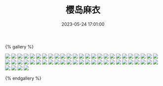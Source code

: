 ﻿---
title: 樱岛麻衣
date: 2023-05-24 17:01:00
comments: false
---

{% gallery %}

![](https://fastly.jsdelivr.net/gh/1405720461/images@master/Rascal_Does_Not_Dream_of_Bunny_Girl_Senpai/1.avif)
![](https://fastly.jsdelivr.net/gh/1405720461/images@master/Rascal_Does_Not_Dream_of_Bunny_Girl_Senpai/2.avif)
![](https://fastly.jsdelivr.net/gh/1405720461/images@master/Rascal_Does_Not_Dream_of_Bunny_Girl_Senpai/3.avif)
![](https://fastly.jsdelivr.net/gh/1405720461/images@master/Rascal_Does_Not_Dream_of_Bunny_Girl_Senpai/4.avif)
![](https://fastly.jsdelivr.net/gh/1405720461/images@master/Rascal_Does_Not_Dream_of_Bunny_Girl_Senpai/5.avif)
![](https://fastly.jsdelivr.net/gh/1405720461/images@master/Rascal_Does_Not_Dream_of_Bunny_Girl_Senpai/6.avif)
![](https://fastly.jsdelivr.net/gh/1405720461/images@master/Rascal_Does_Not_Dream_of_Bunny_Girl_Senpai/7.avif)
![](https://fastly.jsdelivr.net/gh/1405720461/images@master/Rascal_Does_Not_Dream_of_Bunny_Girl_Senpai/8.avif)
![](https://fastly.jsdelivr.net/gh/1405720461/images@master/Rascal_Does_Not_Dream_of_Bunny_Girl_Senpai/9.avif)
![](https://fastly.jsdelivr.net/gh/1405720461/images@master/Rascal_Does_Not_Dream_of_Bunny_Girl_Senpai/10.avif)
![](https://fastly.jsdelivr.net/gh/1405720461/images@master/Rascal_Does_Not_Dream_of_Bunny_Girl_Senpai/11.avif)
![](https://fastly.jsdelivr.net/gh/1405720461/images@master/Rascal_Does_Not_Dream_of_Bunny_Girl_Senpai/12.avif)
![](https://fastly.jsdelivr.net/gh/1405720461/images@master/Rascal_Does_Not_Dream_of_Bunny_Girl_Senpai/13.avif)
![](https://fastly.jsdelivr.net/gh/1405720461/images@master/Rascal_Does_Not_Dream_of_Bunny_Girl_Senpai/14.avif)
![](https://fastly.jsdelivr.net/gh/1405720461/images@master/Rascal_Does_Not_Dream_of_Bunny_Girl_Senpai/15.avif)
![](https://fastly.jsdelivr.net/gh/1405720461/images@master/Rascal_Does_Not_Dream_of_Bunny_Girl_Senpai/16.avif)
![](https://fastly.jsdelivr.net/gh/1405720461/images@master/Rascal_Does_Not_Dream_of_Bunny_Girl_Senpai/17.avif)
![](https://fastly.jsdelivr.net/gh/1405720461/images@master/Rascal_Does_Not_Dream_of_Bunny_Girl_Senpai/18.avif)
![](https://fastly.jsdelivr.net/gh/1405720461/images@master/Rascal_Does_Not_Dream_of_Bunny_Girl_Senpai/19.avif)
![](https://fastly.jsdelivr.net/gh/1405720461/images@master/Rascal_Does_Not_Dream_of_Bunny_Girl_Senpai/20.avif)
![](https://fastly.jsdelivr.net/gh/1405720461/images@master/Rascal_Does_Not_Dream_of_Bunny_Girl_Senpai/21.avif)
![](https://fastly.jsdelivr.net/gh/1405720461/images@master/Rascal_Does_Not_Dream_of_Bunny_Girl_Senpai/22.avif)
![](https://fastly.jsdelivr.net/gh/1405720461/images@master/Rascal_Does_Not_Dream_of_Bunny_Girl_Senpai/23.avif)
![](https://fastly.jsdelivr.net/gh/1405720461/images@master/Rascal_Does_Not_Dream_of_Bunny_Girl_Senpai/24.avif)
![](https://fastly.jsdelivr.net/gh/1405720461/images@master/Rascal_Does_Not_Dream_of_Bunny_Girl_Senpai/25.avif)
![](https://fastly.jsdelivr.net/gh/1405720461/images@master/Rascal_Does_Not_Dream_of_Bunny_Girl_Senpai/26.avif)
![](https://fastly.jsdelivr.net/gh/1405720461/images@master/Rascal_Does_Not_Dream_of_Bunny_Girl_Senpai/27.avif)
![](https://fastly.jsdelivr.net/gh/1405720461/images@master/Rascal_Does_Not_Dream_of_Bunny_Girl_Senpai/28.avif)
![](https://fastly.jsdelivr.net/gh/1405720461/images@master/Rascal_Does_Not_Dream_of_Bunny_Girl_Senpai/29.avif)
![](https://fastly.jsdelivr.net/gh/1405720461/images@master/Rascal_Does_Not_Dream_of_Bunny_Girl_Senpai/30.avif)
![](https://fastly.jsdelivr.net/gh/1405720461/images@master/Rascal_Does_Not_Dream_of_Bunny_Girl_Senpai/31.avif)
![](https://fastly.jsdelivr.net/gh/1405720461/images@master/Rascal_Does_Not_Dream_of_Bunny_Girl_Senpai/32.avif)
![](https://fastly.jsdelivr.net/gh/1405720461/images@master/Rascal_Does_Not_Dream_of_Bunny_Girl_Senpai/33.avif)
![](https://fastly.jsdelivr.net/gh/1405720461/images@master/Rascal_Does_Not_Dream_of_Bunny_Girl_Senpai/34.avif)
![](https://fastly.jsdelivr.net/gh/1405720461/images@master/Rascal_Does_Not_Dream_of_Bunny_Girl_Senpai/35.avif)
![](https://fastly.jsdelivr.net/gh/1405720461/images@master/Rascal_Does_Not_Dream_of_Bunny_Girl_Senpai/36.avif)
![](https://fastly.jsdelivr.net/gh/1405720461/images@master/Rascal_Does_Not_Dream_of_Bunny_Girl_Senpai/37.avif)
![](https://fastly.jsdelivr.net/gh/1405720461/images@master/Rascal_Does_Not_Dream_of_Bunny_Girl_Senpai/38.avif)
![](https://fastly.jsdelivr.net/gh/1405720461/images@master/Rascal_Does_Not_Dream_of_Bunny_Girl_Senpai/39.avif)
![](https://fastly.jsdelivr.net/gh/1405720461/images@master/Rascal_Does_Not_Dream_of_Bunny_Girl_Senpai/40.avif)
![](https://fastly.jsdelivr.net/gh/1405720461/images@master/Rascal_Does_Not_Dream_of_Bunny_Girl_Senpai/41.avif)
![](https://fastly.jsdelivr.net/gh/1405720461/images@master/Rascal_Does_Not_Dream_of_Bunny_Girl_Senpai/42.avif)
![](https://fastly.jsdelivr.net/gh/1405720461/images@master/Rascal_Does_Not_Dream_of_Bunny_Girl_Senpai/43.avif)
![](https://fastly.jsdelivr.net/gh/1405720461/images@master/Rascal_Does_Not_Dream_of_Bunny_Girl_Senpai/44.avif)
![](https://fastly.jsdelivr.net/gh/1405720461/images@master/Rascal_Does_Not_Dream_of_Bunny_Girl_Senpai/45.avif)
![](https://fastly.jsdelivr.net/gh/1405720461/images@master/Rascal_Does_Not_Dream_of_Bunny_Girl_Senpai/46.avif)
![](https://fastly.jsdelivr.net/gh/1405720461/images@master/Rascal_Does_Not_Dream_of_Bunny_Girl_Senpai/47.avif)
![](https://fastly.jsdelivr.net/gh/1405720461/images@master/Rascal_Does_Not_Dream_of_Bunny_Girl_Senpai/48.avif)
![](https://fastly.jsdelivr.net/gh/1405720461/images@master/Rascal_Does_Not_Dream_of_Bunny_Girl_Senpai/49.avif)
![](https://fastly.jsdelivr.net/gh/1405720461/images@master/Rascal_Does_Not_Dream_of_Bunny_Girl_Senpai/50.avif)
![](https://fastly.jsdelivr.net/gh/1405720461/images@master/Rascal_Does_Not_Dream_of_Bunny_Girl_Senpai/51.avif)
![](https://fastly.jsdelivr.net/gh/1405720461/images@master/Rascal_Does_Not_Dream_of_Bunny_Girl_Senpai/52.avif)
![](https://fastly.jsdelivr.net/gh/1405720461/images@master/Rascal_Does_Not_Dream_of_Bunny_Girl_Senpai/53.avif)
![](https://fastly.jsdelivr.net/gh/1405720461/images@master/Rascal_Does_Not_Dream_of_Bunny_Girl_Senpai/54.avif)

{% endgallery %}
